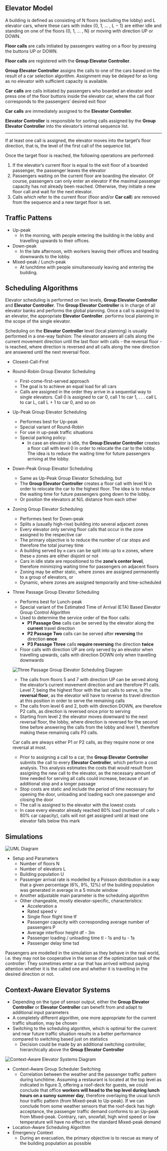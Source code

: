 ## Elevator Model

A building is defined as consisting of N floors (excluding the lobby) and L elevator cars, where these cars with index {0, 1, ... , L − 1} are either idle and standing on one of the floors {0, 1, ... , N} or moving with direction UP or DOWN.

**Floor calls** are calls initiated by passengers waiting on a floor by pressing the buttons UP or DOWN.

**Floor calls** are registered with the **Group Elevator Controller**.

**Group Elevator Controller** assigns the calls to one of the cars based on the result of a car selection algorithm. Assignment may be delayed for as long as no elevator with sufficient capacity is available.

**Car calls** are calls initiated by passengers who boarded an elevator and press one of the floor buttons inside the elevator car, where the call floor corresponds to the passengers’ desired exit floor

**Car calls** are immediately assigned to the **Elevator Controller**.

**Elevator Controller** is responsible for sorting calls assigned by the **Group Elevator Controller** into the elevator’s internal sequence list.

---

If at least one call is assigned, the elevator moves into the target’s floor direction, that is, the level of the first call of the sequence list.

Once the target floor is reached, the following operations are performed:

1. If the elevator’s current floor is equal to the exit floor of a boarded passenger, the passenger leaves the elevator
2. Passengers waiting on the current floor are boarding the elevator. Of course, passengers can only enter an elevator if the maximal passenger capacity has not already been reached. Otherwise, they initiate a new floor call
and wait for the next elevator.
3. Calls which refer to the current floor (floor and/or **Car call**) are removed from the sequence and a new target floor is set.

## Traffic Pattens

* Up-peak
	* In the morning, with people entering the building in the lobby and travelling upwards to their offices.
* Down-peak
	* In the late afternoon, with workers leaving their offices and heading downwards to the lobby.
* Mixed-peak / Lunch-peak
	* At lunchtime with people simultaneously leaving and entering the building.

## Scheduling Algorithms

Elevator scheduling is performed on two levels, **Group Elevator Controller** and **Elevator Controller**. The **Group Elevator Controller** is in charge of all elevator banks and performs the global planning. Once a call is assigned to an elevator, the appropriate **Elevator Controller**. performs local planning in the scope of the single elevator.

Scheduling on the **Elevator Controller** level (local planning) is usually performed in a one-way fashion: The elevator answers all calls along the current movement direction until the last floor with calls - the reversal floor - is reached, where direction is reversed and all calls along the new direction are answered until the next reversal floor.

* Closest-Call-First
* Round-Robin Group Elevator Scheduling
	* First-come-first-served approach
	* The goal is to achieve an equal load for all cars
	* Calls are assigned in the order they arrive in a sequential way to single elevators. Call 0 is assigned to car
0, call 1 to car 1, . . . call L to car L, call L + 1 to car 0, and so on
* Up-Peak Group Elevator Scheduling
	* Performes best for Up-peak
	* Special variant of Round-Robin
	* For use in up-peak traffic situations
	* Special parking policy:
		* In case an elevator is idle, the **Group Elevator Controller** creates a floor call with level 0 in order to relocate the car to the lobby. The idea is to reduce the waiting time for future passengers arriving at the lobby.
*  Down-Peak Group Elevator Scheduling
	* Same as Up-Peak Group Elevator Scheduling, but
	* The **Group Elevator Controller** creates a floor call with level N in order to relocate the car to the highest floor. The idea is to reduce the waiting time for future passengers going down to the lobby.
	* Or position the elevators at N/L distance from each other
* Zoning Group Elevator Scheduling
	* Performes best for Down-peak
	* Splits a (usually high-rise) building into several adjacent zones
	* Every elevator only serving floor calls that occur in the zone assigned to the respective car
	* The primary objective is to reduce the number of car stops and therefore the total journey time
	* A building served by `m` cars can be split into up to `m` zones, where these `m` zones are either disjoint or not
	* Cars in idle state are repositioned to the **zone’s center level**, therefore minimizing waiting time for passengers on adjacent floors
	* Zoning may be either static, where zones are assigned permanently to a group
of elevators, or 
	* Dynamic, where zones are assigned temporarily and time-scheduled
* Three Passage Group Elevator Scheduling
	* Performs best for Lunch-peak
	* Special variant of the Estimated Time of Arrival (ETA) Based Elevator Group Control Algorithm
	* Used to determine the service order of the floor calls:
		* **P1 Passage One** calls can be served by the elevator along the **current** travel direction
		* **P2 Passage Two** calls can be served after **reversing** the direction **once**
		* **P3 Passage Three** calls **require reversing** the direction **twice**
	* Floor calls with direction UP are only served by an elevator when travelling upwards, calls with direction DOWN only when travelling downwards

	![Three Passage Group Elevator Scheduling Diagram](https://github.com/00111000/Elevator-Scheduling/blob/master/Three-Passage-Group-Elevator-Scheduling.png)

	* The calls from floors 5 and 7 with direction UP can be served along the elevator’s current movement direction and are therefore P1 calls. Level 7, being the highest floor with the last calls to serve, is the **reversal floor**, as the elevator will have to reverse its travel direction at this position in order to serve the remaining calls
	* The calls from level 6 and 2, both with direction DOWN, are therefore P2 calls, as direction is reversed once prior to serving
	* Starting from level 2 the elevator moves downward to the next reversal floor, the lobby, where direction is reversed for the second time before answering the calls from the lobby and level 1, therefore making these remaining calls P3 calls.


	Car calls are always either P1 or P2 calls, as they require none or one reversal at most.


	* Prior to assigning a call to a car, the **Group Elevator Controller** submits the call to every **Elevator Controller**, which perform a cost analysis. This analysis estimates the costs that would result from assigning the new call to the elevator, as the necessary amount of time needed for serving all calls could increase, because of an additional stop and a longer passage
	* Stop costs are static and include the period of time necessary for opening the door, unloading and loading each one passenger and closing the door
	* The call is assigned to the elevator with the lowest costs
	* In case every elevator already reached 80% load (number of calls > 80% car capacity), calls will not get assigned until at least one elevator falls below this mark

## Simulations

![UML Diagram](https://github.com/00111000/Elevator-Scheduling/blob/master/UML-Diagram.png)

* Setup and Parameters
	* Number of floors N
	* Number of elevators L
	* Building population U
	* Passenger arrival rate is modelled by a Poisson distribution in a way that a given percentage (6%, 9%, 12%) of the building population was generated in average in a 5 minute window
	* Another adjustable main parameter is the scheduling algorithm
	* Other changeable, mostly elevator-specific, characteristics:
		* Acceleration a
		* Rated speed v
		* Single floor flight time tf
		* Passenger capacity with corresponding average number of passengers P
		* Average interfloor height df - 3m
		* Passenger loading / unloading time tl - 1s and tu - 1s
		* Passenger delay time tsd

Passengers are modelled in the simulation as they behave in the real world, i.e. they may not be cooperative in the sense of the optimization task of the controller: They sometimes enter a car that has arrived without paying attention whether it is the called one and whether it is travelling in the desired direction or not.

## Context-Aware Elevator Systems

* Depending on the type of sensor output, either the **Group Elevator Controller** or **Elevator Controller** can benefit from and adapt to additional input parameters
* A completely different algorithm, one more appropriate for the current traffic situation, may be chosen
* Switching to the scheduling algorithm, which is optimal for the current and near future traffic situation
results in a better performance compared to switching based just on statistics
	*  Decision could be made by an additional switching controller, hierarchically above the **Group Elevator Controller**

![Context-Aware Elevator Systems Diagram](https://github.com/00111000/Elevator-Scheduling/blob/master/Context-Aware-Elevator-Systems.png)

* Context-Aware Group Scheduler Switching
	* Correlation between the weather and the passenger traffic pattern during lunchtime. Assuming a restaurant is located at the top level as indicated in figure 3, offering a roof-deck for guests, we could conclude that office **workers will head to the top level during lunch hours on a sunny summer day**, therefore overlaying the usual lunch hour traffic pattern (from Mixed-peak to Up-peak). If we can conclude from some weather sensors that the roof-deck has high acceptance, the passenger traffic demand conforms to an Up-peak from Mixed-peak. Contrary, rain, snowfall, high wind speed or low temperature will have no effect on the standard Mixed-peak demand
* Location-Aware Scheduling Algorithm
* Emergency Context
	* During an evacuation, the primary objective is to rescue as many of the building population as possible







